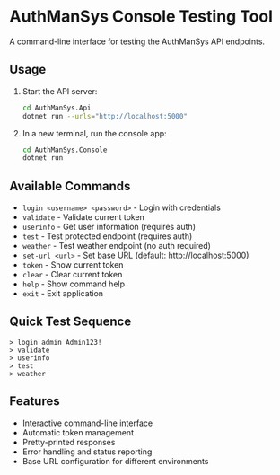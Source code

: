 # AuthManSys Console Testing Tool

A command-line interface for testing the AuthManSys API endpoints.

## Usage

1. Start the API server:
   ```bash
   cd AuthManSys.Api
   dotnet run --urls="http://localhost:5000"
   ```

2. In a new terminal, run the console app:
   ```bash
   cd AuthManSys.Console
   dotnet run
   ```

## Available Commands

- `login <username> <password>` - Login with credentials
- `validate` - Validate current token
- `userinfo` - Get user information (requires auth)
- `test` - Test protected endpoint (requires auth)
- `weather` - Test weather endpoint (no auth required)
- `set-url <url>` - Set base URL (default: http://localhost:5000)
- `token` - Show current token
- `clear` - Clear current token
- `help` - Show command help
- `exit` - Exit application

## Quick Test Sequence

```
> login admin Admin123!
> validate
> userinfo
> test
> weather
```

## Features

- Interactive command-line interface
- Automatic token management
- Pretty-printed responses
- Error handling and status reporting
- Base URL configuration for different environments
